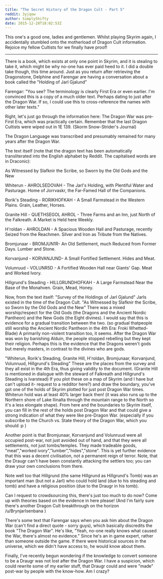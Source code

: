 ```yaml
---
title: "The Secret History of the Dragon Cult - Part 5"
reddit: 3yjqow
author: SimplyShifty
date: 2015-12-28T18:02:53Z
---
```


This one's a good one, ladies and gentlemen. Whilst playing Skyrim again, I accidentally stumbled onto the motherload of Dragon Cult information. Rejoice my fellow Cultists for we finally have proof! 

--------------

There is a book, which exists at only one point in Skyrim, and it is stealing to take it, which might be why no-one has ever paid heed to it. I did a double take though, this time around. Just as you return after retrieving the Dragonstone, Delphine and Farengar are having a conversation about a book called the "Holding of Jarl Gjalund"

Farengar: 	"You see? The terminology is clearly First Era or even earlier. I'm convinced this is a copy of a much older text. Perhaps dating to just after the Dragon War. If so, I could use this to cross-reference the names with other later texts."

Right, let's just go through the information here: 
The Dragon War was pre-First Era, which was practically certain. Remember that the last Dragon Cultists were wiped out in 1E 139. (Skorm Snow-Strider's Journal)

The Dragon Language was transcribed and presumably remained for many years after the Dragon War.

The text itself (note that the dragon text has been automatically transliterated into the English alphabet by Reddit. The capitalised words are in Draconic):

As Witnessed by Slafknir the Scribe, so Sworn by the Old Gods and the New

Whiterun - AHROLSEDOVAH - The Jarl's Holding, with Plentiful Water and Pasturage. Home of Jorrvaskr, the Far-Famed Hall of the Companions.

Rorik's Steading - RORIKHOFKAH - A Small Farmstead in the Western Plains. Grain, Leather, Horses.

Granite Hill - QUETHSEGOL AHROL - Three Farms and an Inn, just North of the Falkreath. A Market is Held here Weekly.

H'roldan - AHROLDAN - A Spacious Wooden Hall and Pasturage, recently Seized from the Reachmen. Silver and Iron as Tribute from the Natives.

Bromjunaar - BROMJUN1R- An Old Settlement, much Reduced from Former Days. Lumber and Stone.

Korvanjund - KORVANJUND- A Small Fortified Settlement. Hides and Meat.

Volunruud - VOLUNR5D - A Fortified Wooden Hall near Giants' Gap. Meat and Worked Ivory.

Hillgrund's Steading - HILLGRUNDHOFKAH - A Large Farmstead Near the Base of the Monahven. Grain, Mead, Honey.

Now, from the text itself:
"Survey of the Holdings of Jarl Gjalund" Jarls existed in the time of the Dragon Cult.
"As Witnessed by Slafknir the Scribe, so Sworn by the Old Gods and the New" There was a mixed worship/respect for the Old Gods (the Dragons and the Ancient Nordic Pantheon) and the New Gods (the Eight divines). I would say that this is evidence for a gradual transition between the two. (so gradual thatpeople still worship the Ancient Nordic Pantheon in the 4th Era: Froki Whetted-Blade) A primarily non-violent transition too, it seems. After the Dragon War was won by banishing Alduin, the people stopped rebelling but they kept their religion. Perhaps this is the evidence that the Dragons weren't gods but merely masters, in contrast to the divines who are gods.

"Whiterun, Rorik's Steading, Granite Hill, H'roldan, Bromjunaar, Korvanjund, Volunruud, Hillgrund's Steading" These are the places from the survey and they all exist in the 4th Era, thus giving validity to the document. (Granite Hill is mentioned in dialogue with the steward of Falkreath and Hillgrund's Steading is Ivarstead) If you plot these on a map of Skyrim (and I have but can't upload it- request to a redditor here?) and draw the boundary, you've got one of the holds of Skyrim plotted for just post Dragon War times. Whiterun hold was at least 40% larger back then! (it was also runs up to the Northern shore of Lake Ilinalta through the mountain range to the North so it's a less elongate shape). From here and the boundaries to Skyrim itself, you can fill in the rest of the holds post Dragon War and that could give a strong indication of what they were like pre-Dragon War. (especially if you subscribe to the Church vs. State theory of the Dragon War, which you should :p )

Another point is that Bromjunaar, Korvanjund and Volunruud were all occupied post-war, not just avoided out of hand, and that they were all settlements, not just tombs/temples. They made tradeable goods, "meat","worked ivory","lumber","hides","stone". This is yet further evidence that this was a decent civilisation, not a permanent reign of terror. Note, that the Draugr can't have been constantly attacking the settlers too; you can draw your own conclusions from there.

Note well too that Hillgrund (the same Hillgrund as Hillgrund's Tomb) was an important man (but not a Jarl) who could hold land (due to his steading and tomb) and have a religious position (due to the Draugr in his tomb). 

Can I request to crowdsourcing this, there's just too much to do now? Come up with theories based on the evidence in here please! (And I'm fairly sure there's another Dragon Cult breakthrough on the horizon /u/BrynjarIsenbana )


There's some text that Farengar says when you ask him about the Dragon War (can't find a direct quote - sorry guys), which basically discredits the book "The Dragon War". He's like, "Yeah, no-one really knows what caused the War, there's almost no evidence." Since he's an in game expert, rather than someone outside the game. If there were historical sources in the universe, which we didn't have access to, he would know about them.

Finally, I've recently begun wondering if the knowledge to convert someone to be a Draugr was not lost after the Dragon War. I have a suspicion, which could rewrite some of my earlier stuff, that Draugr could and were "made" post-war by people with the know-how. Am I crazy?
